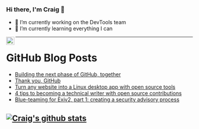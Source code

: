 ### Hi there, I'm Craig 👋

<!--
**CraigTeelFugro/CraigTeelFugro** is a ✨ _special_ ✨ repository because its `README.md` (this file) appears on your GitHub profile.

Here are some ideas to get you started:
-->

- 🔭 I’m currently working on the DevTools team
- 🌱 I’m currently learning everything I can

[<img align="left" alt="Craig Teel | LinkedIn" width="22px" src="https://cdn.jsdelivr.net/npm/simple-icons@v3/icons/linkedin.svg" />][linkedin]

---

# GitHub Blog Posts

<!-- BLOG-POST-LIST:START -->
- [Building the next phase of GitHub, together](https://github.blog/2021-11-03-building-the-next-phase-of-github-together/)
- [Thank you, GitHub](https://github.blog/2021-11-03-thank-you-github/)
- [Turn any website into a Linux desktop app with open source tools](https://opensource.com/article/21/11/linux-apps-nativefier)
- [4 tips to becoming a technical writer with open source contributions](https://opensource.com/article/21/11/technical-writing-open-source)
- [Blue-teaming for Exiv2, part 1: creating a security advisory process](https://github.blog/2021-11-02-blue-teaming-create-security-advisory-process/)
<!-- BLOG-POST-LIST:END -->

## [![Craig's github stats](https://github-readme-stats.vercel.app/api?username=craigteelfugro)](https://github.com/anuraghazra/github-readme-stats)


[linkedin]: https://linkedin.com/in/craig-teel-b8786771
